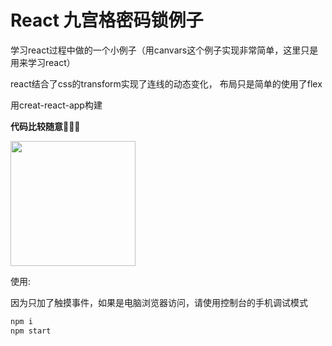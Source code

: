 # React 九宫格密码锁例子

学习react过程中做的一个小例子（用canvars这个例子实现非常简单，这里只是用来学习react）

react结合了css的transform实现了连线的动态变化， 布局只是简单的使用了flex

用creat-react-app构建 

**代码比较随意😬😬😬**


<img width="200" src="example.gif" />

使用:

因为只加了触摸事件，如果是电脑浏览器访问，请使用控制台的手机调试模式

```bash
npm i
npm start
```
